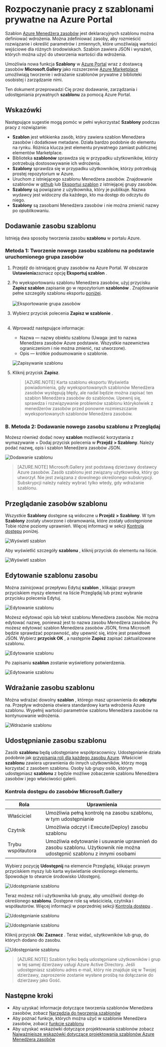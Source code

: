 <properties
   pageTitle="Rozpoczynanie pracy z szablonami prywatne | Microsoft Azure"
   description="Dodawanie, zarządzanie i udostępniać prywatne szablonów przy użyciu Azure portal, polecenie Azure lub programu PowerShell."
   services="marketplace-customer"
   documentationCenter=""
   authors="VybavaRamadoss"
   manager="asimm"
   editor=""
   tags="marketplace, azure-resource-manager"
   keywords=""/>

<tags
   ms.service="marketplace"
   ms.devlang="na"
   ms.topic="get-started-article"
   ms.tgt_pltfrm="na"
   ms.workload="na"
   ms.date="05/18/2016"
   ms.author="vybavar"/>

# <a name="get-started-with-private-templates-on-the-azure-portal"></a>Rozpoczynanie pracy z szablonami prywatne na Azure Portal

Szablon [Azure Menedżera zasobów](../resource-group-authoring-templates.md) jest deklaracyjnych szablonu można definiować wdrożenia. Można zdefiniować zasoby, aby rozmieścić rozwiązanie i określić parametrów i zmiennych, które umożliwiają wartości wejściowe dla różnych środowiskach. Szablon zawiera JSON i wyrażeń, których można użyć do utworzenia wartości dla wdrożenia.

Umożliwia nowa funkcja **Szablony** w [Azure Portal](https://portal.azure.com) wraz z dostawcą zasobów **Microsoft.Gallery** jako rozszerzenie [Azure Marketplace](https://azure.microsoft.com/marketplace/) umożliwiają tworzenie i wdrażanie szablonów prywatne z biblioteki osobistej i zarządzanie nimi.

Ten dokument przeprowadzi Cię przez dodawanie, zarządzania i udostępniania prywatnych **szablonu** za pomocą Azure Portal.

## <a name="guidance"></a>Wskazówki

Następujące sugestie mogą pomóc w pełni wykorzystać **Szablony** podczas pracy z rozwiązanie:

- **Szablon** jest włókienka zasób, który zawiera szablon Menedżera zasobów i dodatkowe metadane. Działa bardzo podobnie do elementu na rynku. Różnica klucza jest elementu prywatnego zamiast publicznej elementów Marketplace.
- Biblioteka **szablonów** sprawdza się w przypadku użytkowników, którzy potrzebują dostosowywanie ich wdrożenia.
- **Szablony** sprawdza się w przypadku użytkowników, którzy potrzebują prostej repozytorium w Azure.
- Uruchom z istniejącego szablonu Menedżera zasobów. Znajdowanie szablonów w [github](https://github.com/Azure/azure-quickstart-templates) lub [Eksportuj szablon](../resource-manager-export-template.md) z istniejącej grupy zasobów.
- **Szablony** są powiązane z użytkownika, który je publikuje. Nazwa wydawcy jest widoczny dla każdego, kto ma dostęp do odczytu do niego.
- **Szablony** są zasobami Menedżera zasobów i nie można zmienić nazwy po opublikowaniu.

## <a name="add-a-template-resource"></a>Dodawanie zasobu szablonu

Istnieją dwa sposoby tworzenia zasobu **szablonu** w portalu Azure.

### <a name="method-1--create-a-new-template-resource-from-a-running-resource-group"></a>Metoda 1: Tworzenie nowego zasobu szablonu na podstawie uruchomionego grupa zasobów

1. Przejdź do istniejącej grupy zasobów na Azure Portal. W obszarze **Ustawienia**zaznacz opcję **Eksportuj szablon** .
2. Po wyeksportowaniu szablonu Menedżera zasobów, użyj przycisku **Zapisz szablon** zapisanie go w repozytorium **szablonów** . Znajdowanie pełne szczegóły szablonu eksportu [poniżej](../resource-manager-export-template.md).
<br /><br />
![Eksportowanie grupa zasobów](media/rg-export-portal1.PNG)  <br />

3. Wybierz przycisk polecenia **Zapisz w szablonie** .
<br /><br />

4. Wprowadź następujące informacje:

    - Nazwa — nazwy obiektu szablonu (Uwaga: jest to nazwa Menedżera zasobów Azure podstawie. Wszystkie nazewnictwa ograniczeniom i nie można zmienić, raz utworzone).
    - Opis — krótkie podsumowanie o szablonie.

    ![Zapisywanie szablonu](media/save-template-portal1.PNG)  <br />

5. Kliknij przycisk **Zapisz**.

    > [AZURE.NOTE] Karta szablonu eksportu Wyświetla powiadomienia, gdy wyeksportowanych szablonów Menedżera zasobów występują błędy, ale nadal będzie można zapisać ten szablon Menedżera zasobów do szablonów. Upewnij się, sprawdza i rozwiązywanie problemów szablonu którykolwiek z menedżerów zasobów przed ponowne rozmieszczanie wyeksportowanych szablonów Menedżera zasobów.

### <a name="b-method-2--add-a-new-template-resource-from-browse"></a>B. Metoda 2: Dodawanie nowego zasobu szablonu z Przeglądaj

Możesz również dodać nowy **szablon** możliwość korzystania z wymazywanie + Dodaj przycisk polecenia w **Przejdź > Szablony**. Należy podać nazwę, opis i szablon Menedżera zasobów JSON.

![Dodawanie szablonu](media/add-template-portal1.PNG)  <br />

> [AZURE.NOTE] Microsoft.Gallery jest podstawą dzierżawy dostawcy Azure zasobów. Zasób szablonu jest związany użytkownika, który go utworzył. Nie jest związana z dowolnego określonego subskrypcji. Subskrypcji należy należy wybrać tylko wtedy, gdy wdrażanie szablonu.

## <a name="view-template-resources"></a>Przeglądanie zasobów szablonu

Wszystkie **Szablony** dostępne są widoczne u **Przejdź > Szablony**. W tym **Szablony** zostały utworzone i obramowania, które zostały udostępnione Tobie różne poziomy uprawnień. Więcej informacji w sekcji [Kontrola dostępu](#access-control-for-a-tenant-resource-provider) poniżej.

![Wyświetl szablon](media/view-template-portal1.PNG)  <br />

Aby wyświetlić szczegóły **szablonu** , kliknij przycisk do elementu na liście.

![Wyświetl szablon](media/view-template-portal2c.png)  <br />

## <a name="edit-a-template-resource"></a>Edytowanie szablonu zasobu

Można zainicjować przepływu Edytuj **szablon** , klikając prawym przyciskiem myszy element na liście Przeglądaj lub przez wybranie przycisku polecenia Edytuj.

![Edytowanie szablonu](media/edit-template-portal1a.PNG)  <br />

Możesz edytować opis lub tekst szablonu Menedżera zasobów. Nie można edytować nazwę, ponieważ jest to nazwa zasobu Menedżera zasobów. Po możesz edytować szablon Menedżera zasobów JSON, firma Microsoft będzie sprawdzać poprawność, aby upewnić się, które jest prawidłowe JSON. Wybierz **przycisk OK** , a następnie **Zapisz** zapisać zaktualizowane szablonu.

![Edytowanie szablonu](media/edit-template-portal2a.PNG)  <br />

Po zapisaniu **szablon** zostanie wyświetlony potwierdzenia.

![Edytowanie szablonu](media/edit-template-portal3b.png)  <br />

## <a name="deploy-a-template-resource"></a>Wdrażanie zasobu szablonu

Można wdrażać dowolny **szablon** , którego masz uprawnienia do **odczytu** na. Przepływ wdrożenia otwiera standardowy karta wdrożenia Azure szablonu. Wypełnij wartości parametrów szablonu Menedżera zasobów na kontynuowanie wdrożenia.

![Wdrażanie szablonu](media/deploy-template-portal1b.png)  <br />

## <a name="share-a-template-resource"></a>Udostępnianie zasobu szablonu

Zasób **szablonu** będą udostępniane współpracownicy. Udostępnianie działa podobnie jak [przypisania roli dla każdego zasobu Azure](../active-directory/role-based-access-control-configure.md). Właściciel **szablonu** zawiera uprawnienia do innych użytkowników, którzy mogą korzystać z zasobem szablonu. Osoby lub grupy osób, którym udostępniasz **szablonu** z będzie możliwe zobaczenie szablonu Menedżera zasobów i jego właściwości galerii.

### <a name="access-control-for-the-microsoftgallery-resources"></a>Kontrola dostępu do zasobów Microsoft.Gallery

Rola | Uprawnienia
---|----
Właściciel | Umożliwia pełną kontrolę na zasobu szablonu, w tym udostępnianie
Czytnik | Umożliwia odczyt i Execute(Deploy) zasobu szablonu
Trybu współautora | Umożliwia edytowanie i usuwanie uprawnień do zasobu szablonu. Użytkownik nie można udostępnić szablonu z innymi osobami

Wybierz pozycję **Udostępnij** na elemencie Przeglądaj, klikając prawym przyciskiem myszy lub karta wyświetlanie określonego elementu. Spowoduje to otwarcie środowisko Udostępnij.

![Udostępnianie szablonu](media/share-template-portal1a.png)  <br />

 Teraz możesz roli i użytkownika lub grupy, aby umożliwić dostęp do określonego **szablonu**. Dostępne role są właściciela, czytnika i współautorów. Więcej informacji w poprzedniej sekcji [Kontrola dostępu](#access-control-for-a-tenant-resource-provider) .

![Udostępnianie szablonu](media/share-template-portal2b.png)  <br />

![Udostępnianie szablonu](media/share-template-portal3b.png)  <br />

Kliknij przycisk **Ok**i **Zaznacz** . Teraz widać, użytkowników lub grup, do których dodano do zasobu.

![Udostępnianie szablonu](media/share-template-portal4b.png)  <br />

> [AZURE.NOTE] Szablon tylko będą udostępniane użytkowników i grup w tej samej dzierżawy usługi Azure Active Directory. Jeśli udostępniasz szablonu adres e-mail, który nie znajduje się w Twojej dzierżawy, zaproszenie zostanie wysłane prośbą na dołączanie do dzierżawy jako Gość.

## <a name="next-steps"></a>Następne kroki

- Aby uzyskać informacje dotyczące tworzenia szablonów Menedżera zasobów, zobacz [Narzędzia do tworzenia szablonów](../resource-group-authoring-templates.md)
- Aby poznać funkcje, których można użyć w szablonie Menedżera zasobów, zobacz [funkcje szablonu](../resource-group-template-functions.md)
- Aby uzyskać wskazówki dotyczące projektowania szablonów zobacz [Najważniejsze wskazówki dotyczące projektowania szablonów Azure Menedżera zasobów](../best-practices-resource-manager-design-templates.md)
